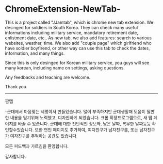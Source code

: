 # ChromeExtension-NewTab-
This is a project called "JJamtab", which is chrome new tab extension. We desinged for soldiers in South Korea. They can check many 
useful informations including military service, mandatory retirement date, enlistment date, etc.. As new tab, we also add features: search 
to various websites, weather, time. We also add "couple page" which girlfriend who have soldier boyfirend, or other way can use this tab
to check the dates, information, and many things. 

Since this is only desinged for Korean military service, you guys will see many korean, including name on settings, asking questions. 

Any feedbacks and teaching are welcome. 

Thank you. 

-------------------------------------------------------------------------------------------------------------------------------------------

짬탭

-군대에서 마음맞는 세명이서 만들었습니다. 많이 부족하지만 군대생활때 도움이 될만한 내용을 담기위해 노력했고, 디자인하게 되었습니다. 크롬
확장프로그램으로, 새 탭 페이지를 바꿀 수 있습니다. 군대에 대한 전반적인 정보와, 남은 날짜, 복무한 날짜등등 확인할수있습니다. 또한 연인 페이지도
추가하여, 여자친구가 남자친구를, 또는 남자친구가 여자친구를 추억하는 공간도 있습니다.

모든 피드백과 가르침을 환영합니다. 

감사합니다. 
